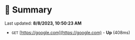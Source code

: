 # 📖 Summary
Last updated: **8/8/2023, 10:50:23 AM**

- `GET` [https://google.com](https://google.com) - **Up** (408ms)
